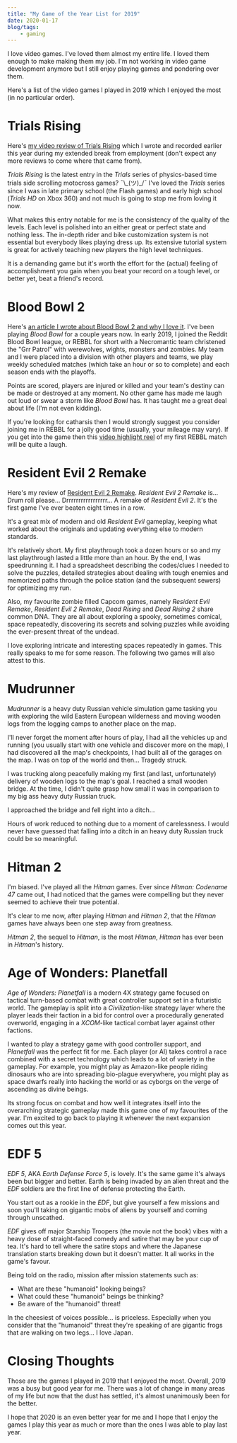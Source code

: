 ```yaml
---
title: "My Game of the Year List for 2019"
date: 2020-01-17
blog/tags:
    - gaming
---
```

I love video games. I've loved them almost my entire life. I loved them enough to make making them my job. I'm not working in video game development anymore but I still enjoy playing games and pondering over them.

Here's a list of the video games I played in 2019 which I enjoyed the most (in no particular order).

# Trials Rising
Here's [my video review of Trials Rising](/reviews/video-game/2019-03-13/) which I wrote and recorded earlier this year during my extended break from employment (don't expect any more reviews to come where that came from).

_Trials Rising_ is the latest entry in the _Trials_ series of physics-based time trials side scrolling motocross games?  ¯\\\_(ツ)\_/¯ I've loved the _Trials_ series since I was in late primary school (the Flash games) and early high school (_Trials HD_ on Xbox 360) and not much is going to stop me from loving it now.

What makes this entry notable for me is the consistency of the quality of the levels. Each level is polished into an either great or perfect state and nothing less. The in-depth rider and bike customization system is not essential but everybody likes playing dress up. Its extensive tutorial system is great for actively teaching new players the high level techniques.

It is a demanding game but it's worth the effort for the (actual) feeling of accomplishment you gain when you beat your record on a tough level, or better yet, beat a friend's record.

# Blood Bowl 2
Here's [an article I wrote about Blood Bowl 2 and why I love it](/blog/2019-05-07/). I've been playing _Blood Bowl_ for a couple years now. In early 2019, I joined the Reddit Blood Bowl league, or REBBL for short with a Necromantic team christened the "Grr Patrol" with werewolves, wights, monsters and zombies. My team and I were placed into a division with other players and teams, we play weekly scheduled matches (which take an hour or so to complete) and each season ends with the playoffs.

Points are scored, players are injured or killed and your team's destiny can be made or destroyed at any moment. No other game has made me laugh out loud or swear a storm like _Blood Bowl_ has. It has taught me a great deal about life (I'm not even kidding).

If you're looking for catharsis then I would strongly suggest you consider joining me in REBBL for a jolly good time (usually, your mileage may vary). If you get into the game then this [video highlight reel](https://www.youtube.com/watch?v=eZeHdAG4yWw) of my first REBBL match will be quite a laugh.

# Resident Evil 2 Remake
Here's my review of [Resident Evil 2 Remake](/reviews/video-game/2019-02-16/). _Resident Evil 2 Remake_ is... Drum roll please... Drrrrrrrrrrrrrrrrr... A remake of _Resident Evil 2_. It's the first game I've ever beaten eight times in a row.

It's a great mix of modern and old _Resident Evil_ gameplay, keeping what worked about the originals and updating everything else to modern standards.

It's relatively short. My first playthrough took a dozen hours or so and my last playthrough lasted a little more than an hour. By the end, I was speedrunning it. I had a spreadsheet describing the codes/clues I needed to solve the puzzles, detailed strategies about dealing with tough enemies and memorized paths through the police station (and the subsequent sewers) for optimizing my run.

Also, my favourite zombie filled Capcom games, namely _Resident Evil Remake_, _Resident Evil 2 Remake_, _Dead Rising_ and _Dead Rising 2_ share common DNA. They are all about exploring a spooky, sometimes comical, space repeatedly, discovering its secrets and solving puzzles while avoiding the ever-present threat of the undead.

I love exploring intricate and interesting spaces repeatedly in games. This really speaks to me for some reason. The following two games will also attest to this.

# Mudrunner
_Mudrunner_ is a heavy duty Russian vehicle simulation game tasking you with exploring the wild Eastern European wilderness and moving wooden logs from the logging camps to another place on the map.

I'll never forget the moment after hours of play, I had all the vehicles up and running (you usually start with one vehicle and discover more on the map), I had discovered all the map's checkpoints, I had built all of the garages on the map. I was on top of the world and then... Tragedy struck.

I was trucking along peacefully making my first (and last, unfortunately) delivery of wooden logs to the map's goal. I reached a small wooden bridge. At the time, I didn't quite grasp how small it was in comparison to my big ass heavy duty Russian truck.

I approached the bridge and fell right into a ditch...

Hours of work reduced to nothing due to a moment of carelessness. I would never have guessed that falling into a ditch in an heavy duty Russian truck could be so meaningful.

# Hitman 2
I'm biased. I've played all the _Hitman_ games. Ever since _Hitman: Codename 47_ came out, I had noticed that the games were compelling but they never seemed to achieve their true potential.

It's clear to me now, after playing _Hitman_ and _Hitman 2_, that the _Hitman_ games have always been one step away from greatness.

_Hitman 2_, the sequel to _Hitman_, is the most _Hitman_, _Hitman_ has ever been in _Hitman_'s history.

# Age of Wonders: Planetfall
_Age of Wonders: Planetfall_ is a modern 4X strategy game focused on tactical turn-based combat with great controller support set in a futuristic world. The gameplay is split into a _Civilization_-like strategy layer where the player leads their faction in a bid for control over a procedurally generated overworld, engaging in a _XCOM_-like tactical combat layer against other factions.

I wanted to play a strategy game with good controller support, and _Planetfall_ was the perfect fit for me. Each player (or AI) takes control a race combined with a secret technology which leads to a lot of variety in the gameplay. For example, you might play as Amazon-like people riding dinosaurs who are into spreading bio-plague everywhere, you might play as space dwarfs really into hacking the world or as cyborgs on the verge of ascending as divine beings.

Its strong focus on combat and how well it integrates itself into the overarching strategic gameplay made this game one of my favourites of the year. I'm excited to go back to playing it whenever the next expansion comes out this year.


# EDF 5
_EDF 5_, AKA _Earth Defense Force 5_, is lovely. It's the same game it's always been but bigger and better. Earth is being invaded by an alien threat and the _EDF_ soldiers are the first line of defense protecting the Earth.

You start out as a rookie in the _EDF_, but give yourself a few missions and soon you'll taking on gigantic mobs of aliens by yourself and coming through unscathed.

_EDF_ gives off major Starship Troopers (the movie not the book) vibes with a heavy dose of straight-faced comedy and satire that may be your cup of tea. It's hard to tell where the satire stops and where the Japanese translation starts breaking down but it doesn't matter. It all works in the game's favour.

Being told on the radio, mission after mission statements such as:
- What are these "humanoid" looking beings?
- What could these "humanoid" beings be thinking?
- Be aware of the "humanoid" threat!

In the cheesiest of voices possible... is priceless. Especially when you consider that the "humanoid" threat they're speaking of are gigantic frogs that are walking on two legs... I love Japan.

# Closing Thoughts
Those are the games I played in 2019 that I enjoyed the most. Overall, 2019 was a busy but good year for me. There was a lot of change in many areas of my life but now that the dust has settled, it's almost unanimously been for the better.

I hope that 2020 is an even better year for me and I hope that I enjoy the games I play this year as much or more than the ones I was able to play last year.
